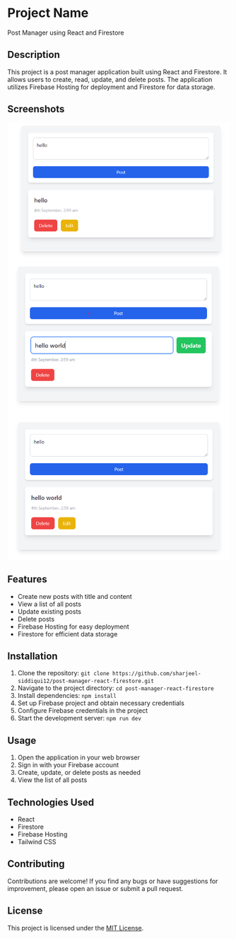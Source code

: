 # Project Name
Post Manager using React and Firestore

## Description

This project is a post manager application built using React and Firestore. It allows users to create, read, update, and delete posts. The application utilizes Firebase Hosting for deployment and Firestore for data storage.

## Screenshots

<img align="center" alt="readme_image" src="/src/assets/readme_images/ss1.png" />
<img align="center" alt="readme_image" src="/src/assets/readme_images/ss2.png" />
<img align="center" alt="readme_image" src="/src/assets/readme_images/ss3.png" />

## Features

- Create new posts with title and content
- View a list of all posts
- Update existing posts
- Delete posts
- Firebase Hosting for easy deployment
- Firestore for efficient data storage

## Installation

1. Clone the repository: `git clone https://github.com/sharjeel-siddiqui12/post-manager-react-firestore.git`
2. Navigate to the project directory: `cd post-manager-react-firestore`
3. Install dependencies: `npm install`
4. Set up Firebase project and obtain necessary credentials
5. Configure Firebase credentials in the project
6. Start the development server: `npm run dev`

## Usage

1. Open the application in your web browser
2. Sign in with your Firebase account
3. Create, update, or delete posts as needed
4. View the list of all posts

## Technologies Used

- React
- Firestore
- Firebase Hosting
- Tailwind CSS

## Contributing

Contributions are welcome! If you find any bugs or have suggestions for improvement, please open an issue or submit a pull request.

## License

This project is licensed under the [MIT License](https://opensource.org/licenses/MIT).

